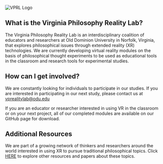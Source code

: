 ![VPRL Logo](https://github.com/vmasc-odu/Virginia-Philosophy-Reality-Lab/blob/main/Images/GitHubSocialMedia_1280_640-01.png?raw=true)

## What is the Virginia Philosophy Reality Lab?
The Virginia Philosophy Reality Lab is an interdisciplinary coalition of educators and researchers at Old Dominion University in Norfolk, Virginia, that explores philosophical issues through extended reality (XR) technologies.  We are currently developing virtual reality modules on the basis of philosophical thought experiments to be used as educational tools in the classroom and research tools for experimental studies.   

## How can I get involved?
We are constantly looking for individuals to participate in our studies.  If you are interested in participating in our next study, please contact us at [vprealitylab@odu.edu](mailto:vprealitylab@odu.edu)

If you are an educator or researcher interested in using VR in the classroom or on your next project, all of our completed modules are available on our GitHub page for download.

## Additional Resources
We are part of a growing network of thinkers and researchers around the world interested in using XR to pursue traditional philosophical topics.  Click [HERE](AdditionalResources.md) to explore other resources and papers about these topics.
